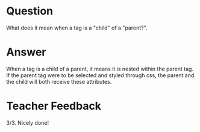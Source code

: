 # Question
What does it mean when a tag is a "child" of a "parent?".

# Answer
When a tag is a child of a parent, it means it is nested within the parent tag. If the parent tag were to be selected and styled through css, the parent and the child will both receive these attributes.


# Teacher Feedback
3/3. Nicely done!